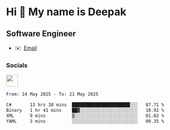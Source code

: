 Hi 👋 My name is Deepak
=======================

Software Engineer
-----------------
* ✉️  [Email](mailto:kumar.neu19@gmail.com)


### Socials

<p align="left"><a href="https://www.linkedin.com/in/deepak94kumar" target="_blank" rel="noreferrer"><img src="https://raw.githubusercontent.com/danielcranney/readme-generator/main/public/icons/socials/linkedin.svg" width="32" height="32" /></a></p>

<!--START_SECTION:waka-->

```txt
From: 14 May 2025 - To: 21 May 2025

C#       13 hrs 38 mins  ██████████████████████░░░   87.71 %
Binary   1 hr 41 mins    ██▓░░░░░░░░░░░░░░░░░░░░░░   10.92 %
XML      9 mins          ▒░░░░░░░░░░░░░░░░░░░░░░░░   01.02 %
YAML     3 mins          ░░░░░░░░░░░░░░░░░░░░░░░░░   00.35 %
```

<!--END_SECTION:waka-->
